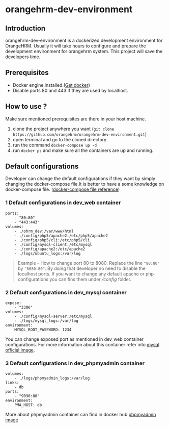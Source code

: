 # orangehrm-dev-environment

## Introduction
orangehrm-dev-environment is a dockerized development environment for OrangeHRM. Usually it will take hours to configure and prepare the development environment for orangehrm system. This project will save the developers time.

## Prerequisites
- Docker engine installed.([Get docker](https://docs.docker.com/engine/installation/))
- Disable ports 80 and 443 if they are used by localhost.
## How to use ?
Make sure mentioned prerequisites are there in your host machine.
1. clone the project anywhere you want  (`git clone https://github.com/orangehrm/orangehrm-dev-environment.git`)
2. open terminal and go to the cloned directory
3. run the command `docker-compose up -d`
4. run `docker ps` and make sure all the containers are up and running.

## Default configurations
Developer can change the default configurations if they want by simply changing the docker-compose file.It is better to have a some knowledge on docker-compose file. ([docker-compose file reference](https://docs.docker.com/compose/compose-file/))
### 1 Default configurations in dev_web container
```
ports:
    - "80:80"
    - "443:443"
volumes:
    - ./ohrm_dev:/var/www/html
    - ./config/php5/apache2:/etc/php5/apache2
    - ./config/php5/cli:/etc/php5/cli
    - ./config/mysql-client:/etc/mysql
    - ./config/apache2:/etc/apache2
    - ./logs/ubuntu_logs:/var/log
```
>Example - How to change port 80 to 8080. Replace the line `"80:80"` by `"8080:80"`. By doing that developer no need to disable the localhost ports. If you want to change any default apache or php configurations you can fins them under _/config_ folder.

### 2 Default configurations in dev_mysql container
```
expose:
    - "3306"
volumes:
    - ./config/mysql-server:/etc/mysql
    - ./logs/mysql_logs:/var/log
environment:
    MYSQL_ROOT_PASSWORD: 1234
```
You can change exposed port as mentioned in dev_web container configurations. For more information about this container refer into [mysql official image](https://hub.docker.com/_/mysql/).
### 3 Default configurations in dev_phpmyadmin container
```
volumes:
    - ./logs/phpmyadmin_logs:/var/log
links:
    - db
ports:
    - "9090:80"
environment:
    PMA_HOST: db
```
More about phpmyadmin container can find in docker hub [phpmyadmin image](https://hub.docker.com/r/phpmyadmin/phpmyadmin/)